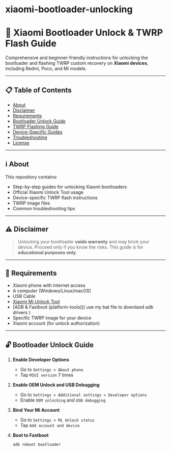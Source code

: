 # xiaomi-bootloader-unlocking

# 🚀 Xiaomi Bootloader Unlock & TWRP Flash Guide

Comprehensive and beginner-friendly instructions for unlocking the bootloader and flashing TWRP custom recovery on **Xiaomi devices**, including Redmi, Poco, and Mi models.

---

## 📋 Table of Contents

- [About](#about)
- [Disclaimer](#disclaimer)
- [Requirements](#requirements)
- [Bootloader Unlock Guide](#bootloader-unlock-guide)
- [TWRP Flashing Guide](#twrp-flashing-guide)
- [Device-Specific Guides](#device-specific-guides)
- [Troubleshooting](#troubleshooting)
- [License](#license)

---

## ℹ️ About

This repository contains:
- Step-by-step guides for unlocking Xiaomi bootloaders
- Official Xiaomi Unlock Tool usage
- Device-specific TWRP flash instructions
- TWRP image files
- Common troubleshooting tips

---

## ⚠️ Disclaimer

> Unlocking your bootloader **voids warranty** and may brick your device. Proceed only if you know the risks. This guide is for **educational purposes only**.

---

## 🧰 Requirements

- Xiaomi phone with internet access
- A computer (Windows/Linux/macOS)
- USB Cable
- [Xiaomi Mi Unlock Tool](https://xdaforums.com/attachments/miflash_unlock_en_7-6-727-43-zip.6097046/)
- [ADB & Fastboot (platform-tools)]( use my bat file to downlaod adb drivers )
- Specific TWRP image for your device
- Xiaomi account (for unlock authorization)

---

## 🔓 Bootloader Unlock Guide

1. **Enable Developer Options**
   - Go to `Settings > About phone`
   - Tap `MIUI version` 7 times

2. **Enable OEM Unlock and USB Debugging**
   - Go to `Settings > Additional settings > Developer options`
   - Enable `OEM unlocking` and `USB debugging`

3. **Bind Your Mi Account**
   - Go to `Settings > Mi Unlock status`
   - Tap `Add account and device`

4. **Boot to Fastboot**
   ```bash
   adb reboot bootloader
